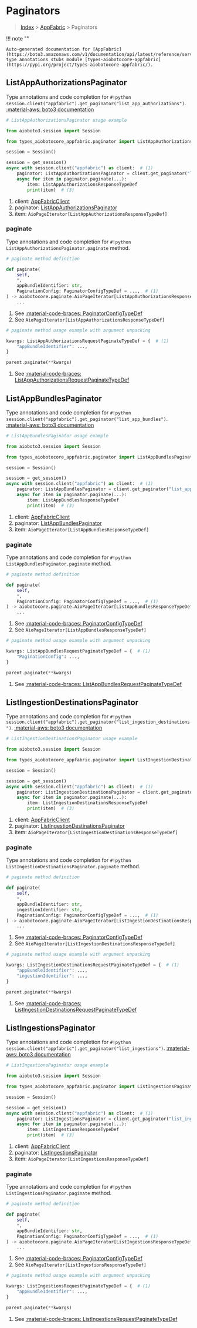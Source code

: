 # Paginators

> [Index](../README.md) > [AppFabric](./README.md) > Paginators

!!! note ""

    Auto-generated documentation for [AppFabric](https://boto3.amazonaws.com/v1/documentation/api/latest/reference/services/appfabric.html#appfabric)
    type annotations stubs module [types-aiobotocore-appfabric](https://pypi.org/project/types-aiobotocore-appfabric/).

## ListAppAuthorizationsPaginator

Type annotations and code completion for `#!python session.client("appfabric").get_paginator("list_app_authorizations")`.
[:material-aws: boto3 documentation](https://boto3.amazonaws.com/v1/documentation/api/latest/reference/services/appfabric/paginator/ListAppAuthorizations.html#AppFabric.Paginator.ListAppAuthorizations)

```python
# ListAppAuthorizationsPaginator usage example

from aioboto3.session import Session

from types_aiobotocore_appfabric.paginator import ListAppAuthorizationsPaginator

session = Session()

session = get_session()
async with session.client("appfabric") as client:  # (1)
    paginator: ListAppAuthorizationsPaginator = client.get_paginator("list_app_authorizations")  # (2)
    async for item in paginator.paginate(...):
        item: ListAppAuthorizationsResponseTypeDef
        print(item)  # (3)
```

1. client: [AppFabricClient](./client.md)
2. paginator: [ListAppAuthorizationsPaginator](./paginators.md#listappauthorizationspaginator)
3. item: `AioPageIterator[ListAppAuthorizationsResponseTypeDef]`


### paginate

Type annotations and code completion for `#!python ListAppAuthorizationsPaginator.paginate` method.

```python
# paginate method definition

def paginate(
    self,
    *,
    appBundleIdentifier: str,
    PaginationConfig: PaginatorConfigTypeDef = ...,  # (1)
) -> aiobotocore.paginate.AioPageIterator[ListAppAuthorizationsResponseTypeDef]:  # (2)
    ...
```

1. See [:material-code-braces: PaginatorConfigTypeDef](./type_defs.md#paginatorconfigtypedef)
2. See `AioPageIterator[ListAppAuthorizationsResponseTypeDef]`


```python
# paginate method usage example with argument unpacking

kwargs: ListAppAuthorizationsRequestPaginateTypeDef = {  # (1)
    "appBundleIdentifier": ...,
}

parent.paginate(**kwargs)
```

1. See [:material-code-braces: ListAppAuthorizationsRequestPaginateTypeDef](./type_defs.md#listappauthorizationsrequestpaginatetypedef)
## ListAppBundlesPaginator

Type annotations and code completion for `#!python session.client("appfabric").get_paginator("list_app_bundles")`.
[:material-aws: boto3 documentation](https://boto3.amazonaws.com/v1/documentation/api/latest/reference/services/appfabric/paginator/ListAppBundles.html#AppFabric.Paginator.ListAppBundles)

```python
# ListAppBundlesPaginator usage example

from aioboto3.session import Session

from types_aiobotocore_appfabric.paginator import ListAppBundlesPaginator

session = Session()

session = get_session()
async with session.client("appfabric") as client:  # (1)
    paginator: ListAppBundlesPaginator = client.get_paginator("list_app_bundles")  # (2)
    async for item in paginator.paginate(...):
        item: ListAppBundlesResponseTypeDef
        print(item)  # (3)
```

1. client: [AppFabricClient](./client.md)
2. paginator: [ListAppBundlesPaginator](./paginators.md#listappbundlespaginator)
3. item: `AioPageIterator[ListAppBundlesResponseTypeDef]`


### paginate

Type annotations and code completion for `#!python ListAppBundlesPaginator.paginate` method.

```python
# paginate method definition

def paginate(
    self,
    *,
    PaginationConfig: PaginatorConfigTypeDef = ...,  # (1)
) -> aiobotocore.paginate.AioPageIterator[ListAppBundlesResponseTypeDef]:  # (2)
    ...
```

1. See [:material-code-braces: PaginatorConfigTypeDef](./type_defs.md#paginatorconfigtypedef)
2. See `AioPageIterator[ListAppBundlesResponseTypeDef]`


```python
# paginate method usage example with argument unpacking

kwargs: ListAppBundlesRequestPaginateTypeDef = {  # (1)
    "PaginationConfig": ...,
}

parent.paginate(**kwargs)
```

1. See [:material-code-braces: ListAppBundlesRequestPaginateTypeDef](./type_defs.md#listappbundlesrequestpaginatetypedef)
## ListIngestionDestinationsPaginator

Type annotations and code completion for `#!python session.client("appfabric").get_paginator("list_ingestion_destinations")`.
[:material-aws: boto3 documentation](https://boto3.amazonaws.com/v1/documentation/api/latest/reference/services/appfabric/paginator/ListIngestionDestinations.html#AppFabric.Paginator.ListIngestionDestinations)

```python
# ListIngestionDestinationsPaginator usage example

from aioboto3.session import Session

from types_aiobotocore_appfabric.paginator import ListIngestionDestinationsPaginator

session = Session()

session = get_session()
async with session.client("appfabric") as client:  # (1)
    paginator: ListIngestionDestinationsPaginator = client.get_paginator("list_ingestion_destinations")  # (2)
    async for item in paginator.paginate(...):
        item: ListIngestionDestinationsResponseTypeDef
        print(item)  # (3)
```

1. client: [AppFabricClient](./client.md)
2. paginator: [ListIngestionDestinationsPaginator](./paginators.md#listingestiondestinationspaginator)
3. item: `AioPageIterator[ListIngestionDestinationsResponseTypeDef]`


### paginate

Type annotations and code completion for `#!python ListIngestionDestinationsPaginator.paginate` method.

```python
# paginate method definition

def paginate(
    self,
    *,
    appBundleIdentifier: str,
    ingestionIdentifier: str,
    PaginationConfig: PaginatorConfigTypeDef = ...,  # (1)
) -> aiobotocore.paginate.AioPageIterator[ListIngestionDestinationsResponseTypeDef]:  # (2)
    ...
```

1. See [:material-code-braces: PaginatorConfigTypeDef](./type_defs.md#paginatorconfigtypedef)
2. See `AioPageIterator[ListIngestionDestinationsResponseTypeDef]`


```python
# paginate method usage example with argument unpacking

kwargs: ListIngestionDestinationsRequestPaginateTypeDef = {  # (1)
    "appBundleIdentifier": ...,
    "ingestionIdentifier": ...,
}

parent.paginate(**kwargs)
```

1. See [:material-code-braces: ListIngestionDestinationsRequestPaginateTypeDef](./type_defs.md#listingestiondestinationsrequestpaginatetypedef)
## ListIngestionsPaginator

Type annotations and code completion for `#!python session.client("appfabric").get_paginator("list_ingestions")`.
[:material-aws: boto3 documentation](https://boto3.amazonaws.com/v1/documentation/api/latest/reference/services/appfabric/paginator/ListIngestions.html#AppFabric.Paginator.ListIngestions)

```python
# ListIngestionsPaginator usage example

from aioboto3.session import Session

from types_aiobotocore_appfabric.paginator import ListIngestionsPaginator

session = Session()

session = get_session()
async with session.client("appfabric") as client:  # (1)
    paginator: ListIngestionsPaginator = client.get_paginator("list_ingestions")  # (2)
    async for item in paginator.paginate(...):
        item: ListIngestionsResponseTypeDef
        print(item)  # (3)
```

1. client: [AppFabricClient](./client.md)
2. paginator: [ListIngestionsPaginator](./paginators.md#listingestionspaginator)
3. item: `AioPageIterator[ListIngestionsResponseTypeDef]`


### paginate

Type annotations and code completion for `#!python ListIngestionsPaginator.paginate` method.

```python
# paginate method definition

def paginate(
    self,
    *,
    appBundleIdentifier: str,
    PaginationConfig: PaginatorConfigTypeDef = ...,  # (1)
) -> aiobotocore.paginate.AioPageIterator[ListIngestionsResponseTypeDef]:  # (2)
    ...
```

1. See [:material-code-braces: PaginatorConfigTypeDef](./type_defs.md#paginatorconfigtypedef)
2. See `AioPageIterator[ListIngestionsResponseTypeDef]`


```python
# paginate method usage example with argument unpacking

kwargs: ListIngestionsRequestPaginateTypeDef = {  # (1)
    "appBundleIdentifier": ...,
}

parent.paginate(**kwargs)
```

1. See [:material-code-braces: ListIngestionsRequestPaginateTypeDef](./type_defs.md#listingestionsrequestpaginatetypedef)
